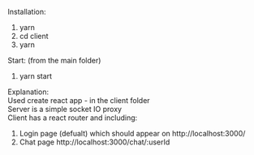 Installation:
1. yarn
2. cd client
3. yarn

Start: (from the main folder)
1. yarn start

Explanation: <br/>
Used create react app - in the client folder <br/>
Server is a simple socket IO proxy <br/>
Client has a react router and including: <br/>
1. Login page (defualt) which should appear on http://localhost:3000/ <br/>
2. Chat page http://localhost:3000/chat/:userId <br/>
